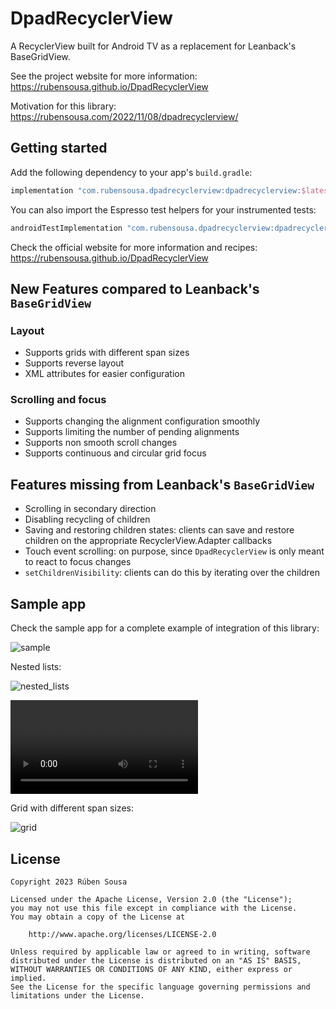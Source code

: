 # DpadRecyclerView

A RecyclerView built for Android TV as a replacement for Leanback's BaseGridView.

See the project website for more information: https://rubensousa.github.io/DpadRecyclerView

Motivation for this library: https://rubensousa.com/2022/11/08/dpadrecyclerview/

## Getting started

Add the following dependency to your app's `build.gradle`:

```groovy
implementation "com.rubensousa.dpadrecyclerview:dpadrecyclerview:$latestVersion"
```

You can also import the Espresso test helpers for your instrumented tests:

```groovy
androidTestImplementation "com.rubensousa.dpadrecyclerview:dpadrecyclerview-testing:$latestVersion"
```

Check the official website for more information and recipes: https://rubensousa.github.io/DpadRecyclerView

## New Features compared to Leanback's `BaseGridView`

### Layout

- Supports grids with different span sizes
- Supports reverse layout
- XML attributes for easier configuration

### Scrolling and focus

- Supports changing the alignment configuration smoothly
- Supports limiting the number of pending alignments
- Supports non smooth scroll changes
- Supports continuous and circular grid focus

## Features missing from Leanback's `BaseGridView`

- Scrolling in secondary direction
- Disabling recycling of children
- Saving and restoring children states: clients can save and restore children on the appropriate RecyclerView.Adapter callbacks
- Touch event scrolling: on purpose, since `DpadRecyclerView` is only meant to react to focus changes
- `setChildrenVisibility`: clients can do this by iterating over the children

## Sample app

Check the sample app for a complete example of integration of this library:

![sample](https://github.com/rubensousa/DpadRecyclerView/blob/master/assets/sample_cover.png?raw=true)

Nested lists:

![nested_lists](https://github.com/rubensousa/DpadRecyclerView/blob/master/assets/sample_nested_lists.png?raw=true)

![nested_lists_focus.webm](https://github.com/rubensousa/DpadRecyclerView/blob/master/assets/focus_overlay.webm?raw=true)

Grid with different span sizes:

![grid](https://github.com/rubensousa/DpadRecyclerView/blob/master/assets/sample_grid.png?raw=true)


## License

    Copyright 2023 Rúben Sousa
    
    Licensed under the Apache License, Version 2.0 (the "License");
    you may not use this file except in compliance with the License.
    You may obtain a copy of the License at
    
        http://www.apache.org/licenses/LICENSE-2.0
    
    Unless required by applicable law or agreed to in writing, software
    distributed under the License is distributed on an "AS IS" BASIS,
    WITHOUT WARRANTIES OR CONDITIONS OF ANY KIND, either express or implied.
    See the License for the specific language governing permissions and
    limitations under the License.

